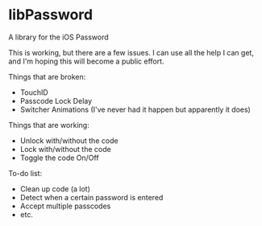libPassword
===========

A library for the iOS Password

This is working, but there are a few issues. I can use all the help I can get, and I'm hoping this will become a public effort.

Things that are broken:

  - TouchID
  - Passcode Lock Delay
  - Switcher Animations (I've never had it happen but apparently it does)

Things that are working:

  - Unlock with/without the code
  - Lock with/without the code
  - Toggle the code On/Off

To-do list:

  - Clean up code (a lot)
  - Detect when a certain password is entered
  - Accept multiple passcodes
  - etc.

  
